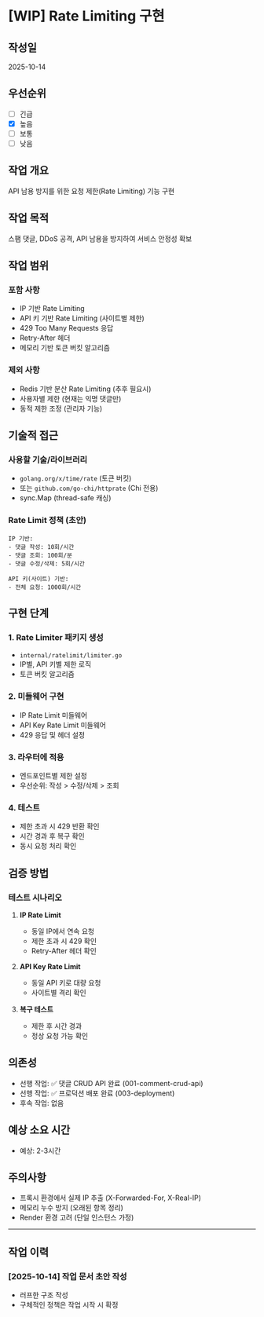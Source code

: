 # [WIP] Rate Limiting 구현

## 작성일
2025-10-14

## 우선순위
- [ ] 긴급
- [x] 높음
- [ ] 보통
- [ ] 낮음

## 작업 개요
API 남용 방지를 위한 요청 제한(Rate Limiting) 기능 구현

## 작업 목적
스팸 댓글, DDoS 공격, API 남용을 방지하여 서비스 안정성 확보

## 작업 범위

### 포함 사항
- IP 기반 Rate Limiting
- API 키 기반 Rate Limiting (사이트별 제한)
- 429 Too Many Requests 응답
- Retry-After 헤더
- 메모리 기반 토큰 버킷 알고리즘

### 제외 사항
- Redis 기반 분산 Rate Limiting (추후 필요시)
- 사용자별 제한 (현재는 익명 댓글만)
- 동적 제한 조정 (관리자 기능)

## 기술적 접근

### 사용할 기술/라이브러리
- `golang.org/x/time/rate` (토큰 버킷)
- 또는 `github.com/go-chi/httprate` (Chi 전용)
- sync.Map (thread-safe 캐싱)

### Rate Limit 정책 (초안)
```
IP 기반:
- 댓글 작성: 10회/시간
- 댓글 조회: 100회/분
- 댓글 수정/삭제: 5회/시간

API 키(사이트) 기반:
- 전체 요청: 1000회/시간
```

## 구현 단계

### 1. Rate Limiter 패키지 생성
- `internal/ratelimit/limiter.go`
- IP별, API 키별 제한 로직
- 토큰 버킷 알고리즘

### 2. 미들웨어 구현
- IP Rate Limit 미들웨어
- API Key Rate Limit 미들웨어
- 429 응답 및 헤더 설정

### 3. 라우터에 적용
- 엔드포인트별 제한 설정
- 우선순위: 작성 > 수정/삭제 > 조회

### 4. 테스트
- 제한 초과 시 429 반환 확인
- 시간 경과 후 복구 확인
- 동시 요청 처리 확인

## 검증 방법

### 테스트 시나리오
1. **IP Rate Limit**
   - 동일 IP에서 연속 요청
   - 제한 초과 시 429 확인
   - Retry-After 헤더 확인

2. **API Key Rate Limit**
   - 동일 API 키로 대량 요청
   - 사이트별 격리 확인

3. **복구 테스트**
   - 제한 후 시간 경과
   - 정상 요청 가능 확인

## 의존성
- 선행 작업: ✅ 댓글 CRUD API 완료 (001-comment-crud-api)
- 선행 작업: ✅ 프로덕션 배포 완료 (003-deployment)
- 후속 작업: 없음

## 예상 소요 시간
- 예상: 2-3시간

## 주의사항
- 프록시 환경에서 실제 IP 추출 (X-Forwarded-For, X-Real-IP)
- 메모리 누수 방지 (오래된 항목 정리)
- Render 환경 고려 (단일 인스턴스 가정)

---

## 작업 이력

### [2025-10-14] 작업 문서 초안 작성
- 러프한 구조 작성
- 구체적인 정책은 작업 시작 시 확정
